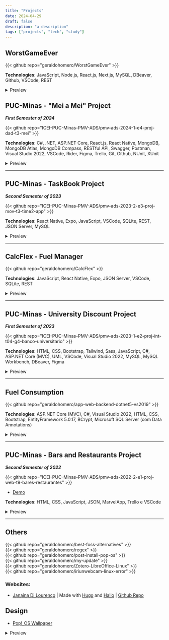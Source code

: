 ```yaml
---
title: "Projects"
date: 2024-04-29
draft: false
description: "a description"
tags: ["projects", "tech", "study"]
---
```


## WorstGameEver

{{< github repo="geraldohomero/WorstGameEver" >}}

**Technologies**: JavaScript, Node.js, React.js, Next.js, MySQL, DBeaver, Github, VSCode, REST

<details style="cursor:pointer"><summary>Preview</summary>
  <img src="./img/wge.png" style="border-radius:2%">
</details>



## PUC-Minas - "Mei a Mei" Project 
***First Semester of 2024***

{{< github repo="ICEI-PUC-Minas-PMV-ADS/pmv-ads-2024-1-e4-proj-dad-t3-mei" >}}

**Technologies**: C#, .NET, ASP.NET Core, React.js, React Native, MongoDB, MongoDB Atlas, MongoDB Compass, RESTful API, Swagger, Postman, Visual Studio 2022, VSCode, Rider, Figma, Trello, Git, Github, NUnit, XUnit

<details style="cursor:pointer"><summary>Preview</summary>
  <p>No preview yet</p>
</details>

***

## PUC-Minas - TaskBook Project 
***Second Semester of 2023***

{{< github repo="ICEI-PUC-Minas-PMV-ADS/pmv-ads-2023-2-e3-proj-mov-t3-time2-app" >}}

**Technologies**: React Native, Expo, JavaScript, VSCode, SQLite, REST, JSON Server, MySQL

<details style="cursor:pointer"><summary>Preview</summary>
  <img src="./img/taskbook.png" style="border-radius:2%">
</details>

***

## CalcFlex - Fuel Manager

{{< github repo="geraldohomero/CalcFlex" >}}

**Technologies**: JavaScript, React Native, Expo, JSON Server, VSCode, SQLite, REST
<details style="cursor:pointer"><summary>Preview</summary>
  <img src="./img/CalcFlex.png" style="border-radius:2%">
</details>

***

## PUC-Minas - University Discount Project
***First Semester of 2023***

{{< github repo="ICEI-PUC-Minas-PMV-ADS/pmv-ads-2023-1-e2-proj-int-t04-g4-banco-universitario" >}}

**Technologies**: HTML, CSS, Bootstrap, Tailwind, Sass, JavaScript, C#, ASP.NET Core (MVC), UML, VSCode, Visual Studio 2022, MySQL, MySQL Workbench, DBeaver, Figma

<details style="cursor:pointer"><summary>Preview</summary>
  <img src="./img/descEstud.png" style="border-radius:2%">
</details>

***

## Fuel Consumption

{{< github repo="geraldohomero/app-web-backend-dotnet5-vs2019" >}}

**Technologies**: ASP.NET Core (MVC), C#, Visual Studio 2022, HTML, CSS, Bootstrap, EntityFramework 5.0.17, BCrypt, Microsoft SQL Server (com Data Annotations)

<details style="cursor:pointer"><summary>Preview</summary>
  <img src="./img/Fuel.png" style="border-radius:2%">
</details>

***

## PUC-Minas - Bars and Restaurants Project 
***Second Semester of 2022***

{{< github repo="ICEI-PUC-Minas-PMV-ADS/pmv-ads-2022-2-e1-proj-web-t9-bares-restaurantes" >}}

- [Demo](https://icei-puc-minas-pmv-ads.github.io/pmv-ads-2022-2-e1-proj-web-t9-bares-restaurantes/)

**Technologies**: HTML, CSS, JavaScript, JSON, MarvelApp, Trello e VSCode

<details style="cursor:pointer"><summary>Preview</summary>
  <img src="./img/BarERest.png" style="border-radius:2%">
</details>

***
## Others

{{< github repo="geraldohomero/best-foss-alternatives" >}}
<br>
{{< github repo="geraldohomero/regex" >}}
<br>
{{< github repo="geraldohomero/post-install-pop-os" >}}
<br>
{{< github repo="geraldohomero/my-update" >}}
<br>
{{< github repo="geraldohomero/Zotero-LibreOffice-Linux" >}}
<br>
{{< github repo="geraldohomero/iriunwebcam-linux-error" >}}

### Websites:

 - [Janaína Di Lourenço](https://janalourenci.github.io) | Made with [Hugo](https://gohugo.io) and [Hallo](https://github.com/EmielH/hallo-hugo/) | [Github Repo](https://github.com/janalourenci/janalourenci.github.io)

## Design

- [Pop!_OS Wallpaper](https://www.pling.com/p/1770949/)
<details style="cursor:pointer"><summary>Preview</summary>
  <img src="./img/pop-wallpaper-ultrawide.png">
</details>

